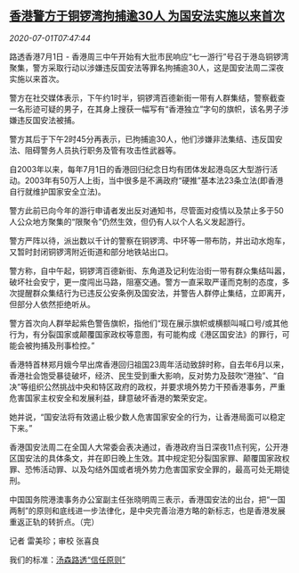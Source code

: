 <!--1593591794000-->
[香港警方于铜锣湾拘捕逾30人 为国安法实施以来首次](https://cn.reuters.com/article/hk-arrests-0701-wedn-idCNKBS2424TU)
------

<div><i>2020-07-01T07:47:44</i></div><div class="StandardArticleBody_body"><p>路透香港7月1日 - 香港周三中午开始有大批市民响应“七一游行”号召于港岛铜锣湾聚集，警方采取行动以涉嫌违反国安法等罪名拘捕逾30人，这是国安法周二深夜实施以来首次。 </p><p>警方在社交媒体表示，下午约1时半，铜锣湾百德新街一带有人群集结，警察截查一名形迹可疑的男子，在其身上搜获一幅写有“香港独立”字句的旗帜，该名男子涉嫌违反国安法被捕。 </p><p>警方其后于下午2时45分再表示，已拘捕逾30人，他们涉嫌非法集结、违反国安法、阻碍警务人员执行职务及管有攻击性武器等。 </p><p>自2003年以来，每年7月1日的香港回归纪念日均有团体发起港岛区大型游行活动。2003年有50万人上街，当中很多是不满政府“硬推”基本法23条立法(即香港自行就维护国家安全立法)。 </p><p>警方此前已向今年的游行申请者发出反对通知书，尽管面对疫情以及禁止多于50人公众地方聚集的“限聚令”仍然生效，但仍有人以个人名义发起游行。 </p><p>警方严阵以待，派出数以千计的警察在铜锣湾、中环等一带布防，并出动水炮车，又暂时封闭铜锣湾附近街道和部分地铁站出口。 </p><p>警方称，自中午起，铜锣湾百德新街、东角道及记利佐治街一带有群众集结叫嚣，破坏社会安宁，更一度闯出马路，阻塞交通。警方一直采取严谨而克制的态度，多次提醒群众集结行为已违反公安条例及国安法，并警告人群停止集结，立即离开，但部分人依然拒绝听从。 </p><p>警方首次向人群举起紫色警告旗帜，指他们“现在展示旗帜或横额叫喊口号/或其他行为，有分裂国家或颠覆国家政权等意图，有可能构成《港区国安法》的罪行，可能会被拘捕及刑事检控。” </p><p>香港特首林郑月娥今早出席香港回归祖国23周年活动致辞时称，自去年6月以来，香港社会饱受暴徒破坏，经济、民生受到重大影响，反对势力及鼓吹“港独”、“自决”等组织公然挑战中央和特区政府的政权，并要求境外势力干预香港事务，严重危害国家主权安全和发展利益，肆意破坏香港的繁荣安定。 </p><p>她并说，“国安法将有效遏止极少数人危害国家安全的行为，让香港局面可以稳定下来。” </p><p>香港国安法周二在全国人大常委会表决通过，香港政府当日深夜11点刊宪，公开港区国安法的具体条文，并在即日晚上生效。其中规定犯分裂国家罪、颠覆国家政权罪、恐怖活动罪、以及勾结外国或者境外势力危害国家安全罪的，最高可处无期徒刑。 </p><p>中国国务院港澳事务办公室副主任张晓明周三表示，香港国安法的出台，把“一国两制”的原则和底线进一步法律化，是中央完善治港方略的新标志，也是香港发展重返正轨的转折点。（完）          </p><div class="Attribution_container"><div class="Attribution_attribution"><p class="Attribution_content">记者 雷美珍；审校 张喜良 </p></div></div><div class="StandardArticleBody_trustBadgeContainer"><span class="StandardArticleBody_trustBadgeTitle">我们的标准：</span><span class="trustBadgeUrl"><a href="https://www.thomsonreuters.cn/content/dam/openweb/documents/pdf/china/brochures/about-us-1.pdf">汤森路透“信任原则”</a></span></div></div>
